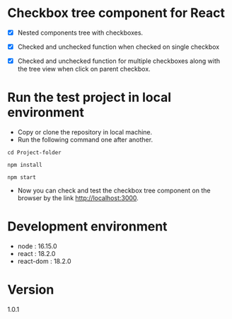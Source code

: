 # Checkbox tree component for React
 
* [x] Nested components tree with checkboxes.
* [x] Checked and unchecked function when checked on single checkbox
* [x] Checked and unchecked function for multiple checkboxes along with the tree view when click on parent checkbox.


# Run the test project in local environment

- Copy or clone the repository in local machine.
- Run the following command one after another.

```
cd Project-folder
```

```
npm install
```

```
npm start
```

- Now you can check and test the checkbox tree component on the browser by the link [http://localhost:3000](http://localhost:3000).

# Development environment

- node : 16.15.0
- react : 18.2.0
- react-dom : 18.2.0

# Version
1.0.1